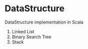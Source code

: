 # DataStructure
DataStructure implementation in Scala

1. Linked List 
2. Binary Search Tree
3. Stack

